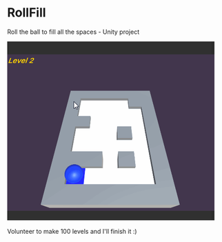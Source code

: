 # RollFill
Roll the ball to fill all the spaces - Unity project

![Gif](RollFill.gif)    

Volunteer to make 100 levels and I'll finish it :)
